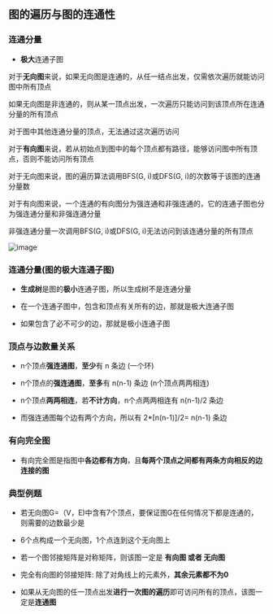 ## 图的遍历与图的连通性

### 连通分量

- **极大**连通子图

对于**无向图**来说，如果无向图是连通的，从任一结点出发，仅需依次遍历就能访问图中所有顶点

如果无向图是非连通的，则从某一顶点出发，一次遍历只能访问到该顶点所在连通分量的所有顶点

对于图中其他连通分量的顶点，无法通过这次遍历访问

对于**有向图**来说，若从初始点到图中的每个顶点都有路径，能够访问图中所有顶点，否则不能访问所有顶点

对于无向图来说，图的遍历算法调用BFS(G, i)或DFS(G, i)的次数等于该图的连通分量数

对于有向图来说，一个连通的有向图分为强连通和非强连通的，它的连通子图也分为强连通分量和非强连通分量

非强连通分量一次调用BFS(G, i)或DFS(G, i)无法访问到该连通分量的所有顶点

![image](https://github.com/YC-L/Postgraduate-examination/blob/DataStructure/imgs/G1.png)

### 连通分量(图的极大连通子图)

- **生成树**是图的**极小**连通子图，所以生成树不是连通分量

- 在一个连通子图中，包含和顶点有关所有的边，那就是极大连通子图

- 如果包含了必不可少的边，那就是极小连通子图

### 顶点与边数量关系

- n个顶点**强连通图**，**至少**有 n 条边 (一个环)

- n个顶点的**强连通图**，**至多**有 n(n-1) 条边 (n个顶点两两相连)

- n个顶点**两两相连**，若**不计方向**，n个点两两相连有 n(n-1)/2 条边

- 而强连通图每个边有两个方向，所以有 2\*[n(n-1)]/2= n(n-1) 条边

### 有向完全图

- 有向完全图是指图中**各边都有方向**，且**每两个顶点之间都有两条方向相反的边连接的图**

### 典型例题

- 若无向图G=（V，E)中含有7个顶点，要保证图G在任何情况下都是连通的，则需要的边数最少是 

- 6个点构成一个无向图，1个点连到这个无向图上

- 若一个图邻接矩阵是对称矩阵，则该图一定是 **有向图 或者 无向图**

- 完全有向图的邻接矩阵: 除了对角线上的元素外，**其余元素都不为0**

- 如果从无向图的任一顶点出发**进行一次图的遍历**即可访问所有的顶点，该图一定是**连通图**



